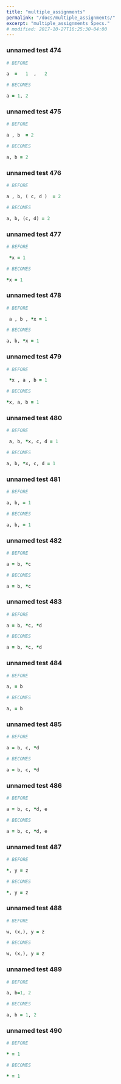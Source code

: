 ```yaml
---
title: "multiple_assignments"
permalink: "/docs/multiple_assignments/"
excerpt: "multiple_assignments Specs."
# modified: 2017-10-27T16:25:30-04:00
---
```

### unnamed test 474
```ruby
# BEFORE

a  =   1  ,   2

```
```ruby
# BECOMES

a = 1, 2

```
### unnamed test 475
```ruby
# BEFORE

a , b  = 2

```
```ruby
# BECOMES

a, b = 2

```
### unnamed test 476
```ruby
# BEFORE

a , b, ( c, d )  = 2

```
```ruby
# BECOMES

a, b, (c, d) = 2

```
### unnamed test 477
```ruby
# BEFORE

 *x = 1

```
```ruby
# BECOMES

*x = 1

```
### unnamed test 478
```ruby
# BEFORE

 a , b , *x = 1

```
```ruby
# BECOMES

a, b, *x = 1

```
### unnamed test 479
```ruby
# BEFORE

 *x , a , b = 1

```
```ruby
# BECOMES

*x, a, b = 1

```
### unnamed test 480
```ruby
# BEFORE

 a, b, *x, c, d = 1

```
```ruby
# BECOMES

a, b, *x, c, d = 1

```
### unnamed test 481
```ruby
# BEFORE

a, b, = 1

```
```ruby
# BECOMES

a, b, = 1

```
### unnamed test 482
```ruby
# BEFORE

a = b, *c

```
```ruby
# BECOMES

a = b, *c

```
### unnamed test 483
```ruby
# BEFORE

a = b, *c, *d

```
```ruby
# BECOMES

a = b, *c, *d

```
### unnamed test 484
```ruby
# BEFORE

a, = b

```
```ruby
# BECOMES

a, = b

```
### unnamed test 485
```ruby
# BEFORE

a = b, c, *d

```
```ruby
# BECOMES

a = b, c, *d

```
### unnamed test 486
```ruby
# BEFORE

a = b, c, *d, e

```
```ruby
# BECOMES

a = b, c, *d, e

```
### unnamed test 487
```ruby
# BEFORE

*, y = z

```
```ruby
# BECOMES

*, y = z

```
### unnamed test 488
```ruby
# BEFORE

w, (x,), y = z

```
```ruby
# BECOMES

w, (x,), y = z

```
### unnamed test 489
```ruby
# BEFORE

a, b=1, 2

```
```ruby
# BECOMES

a, b = 1, 2

```
### unnamed test 490
```ruby
# BEFORE

* = 1

```
```ruby
# BECOMES

* = 1
```

